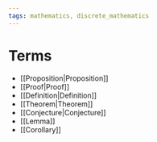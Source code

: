 ```yaml
---
tags: mathematics, discrete_mathematics
---
```


# Terms

- [[Proposition|Proposition]]
- [[Proof|Proof]]
- [[Definition|Definition]]
- [[Theorem|Theorem]]
- [[Conjecture|Conjecture]]
- [[Lemma]]
- [[Corollary]]
